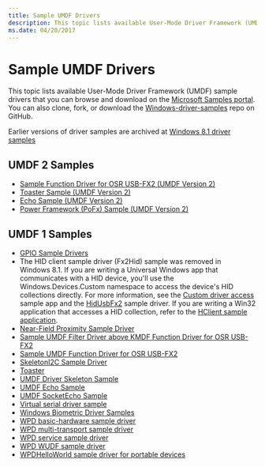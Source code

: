 ```yaml
---
title: Sample UMDF Drivers
description: This topic lists available User-Mode Driver Framework (UMDF) sample drivers that you can download from the Windows driver samples repository on GitHub.
ms.date: 04/20/2017
---
```


# Sample UMDF Drivers

This topic lists available User-Mode Driver Framework (UMDF) sample drivers that you can browse and download on the [Microsoft Samples portal](/samples/browse/?products=windows-wdk). You can also clone, fork, or download the [Windows-driver-samples](https://github.com/Microsoft/Windows-driver-samples) repo on GitHub.

Earlier versions of driver samples are archived at [Windows 8.1 driver samples](https://go.microsoft.com/fwlink/p/?LinkId=618052)

## UMDF 2 Samples

-   [Sample Function Driver for OSR USB-FX2 (UMDF Version 2)](https://github.com/Microsoft/Windows-driver-samples/tree/master/usb/umdf2_fx2)
-   [Toaster Sample (UMDF Version 2)](https://github.com/Microsoft/Windows-driver-samples/tree/master/general/toaster/umdf2)
-   [Echo Sample (UMDF Version 2)](https://github.com/Microsoft/Windows-driver-samples/tree/master/general/echo/umdf2)
-   [Power Framework (PoFx) Sample (UMDF Version 2)](https://github.com/Microsoft/Windows-driver-samples/tree/master/pofx/UMDF2)

## UMDF 1 Samples

-   [GPIO Sample Drivers](https://github.com/Microsoft/Windows-driver-samples/tree/master/gpio/samples)
-   The HID client sample driver (Fx2Hid) sample was removed in Windows 8.1. If you are writing a Universal Windows app that communicates with a HID device, you'll use the Windows.Devices.Custom namespace to access the device's HID collections directly. For more information, see the [Custom driver access](/samples/browse/) sample app and the [HidUsbFx2](https://github.com/Microsoft/Windows-driver-samples/tree/master/hid/hidusbfx2) sample driver. If you are writing a Win32 application that accesses a HID collection, refer to the [HClient sample application](https://github.com/Microsoft/Windows-driver-samples/tree/master/hid/hclient).
-   [Near-Field Proximity Sample Driver](https://github.com/Microsoft/Windows-driver-samples/tree/master/nfp/net)
-   [Sample UMDF Filter Driver above KMDF Function Driver for OSR USB-FX2](https://github.com/Microsoft/Windows-driver-samples/tree/master/usb/umdf_filter_kmdf)
-   [Sample UMDF Function Driver for OSR USB-FX2](https://github.com/Microsoft/Windows-driver-samples/tree/master/usb/umdf_fx2)
-   [SkeletonI2C Sample Driver](https://github.com/Microsoft/Windows-driver-samples/tree/master/spb/SkeletonI2C)
-   [Toaster](https://github.com/Microsoft/Windows-driver-samples/tree/master/general/toaster/toastDrv)
-   [UMDF Driver Skeleton Sample](https://github.com/Microsoft/Windows-driver-samples/tree/master/general/umdfSkeleton)
-   [UMDF Echo Sample](https://github.com/Microsoft/Windows-driver-samples/tree/master/general/echo/umdf)
-   [UMDF SocketEcho Sample](https://github.com/Microsoft/Windows-driver-samples/tree/master/general/echo/umdfSocketEcho)
-   [Virtual serial driver sample](https://github.com/Microsoft/Windows-driver-samples/tree/master/serial/VirtualSerial)
-   [Windows Biometric Driver Samples](https://github.com/Microsoft/Windows-driver-samples/tree/master/biometrics)
-   [WPD basic-hardware sample driver](https://github.com/Microsoft/Windows-driver-samples/tree/master/wpd/WpdBasicHardwareDriver)
-   [WPD multi-transport sample driver](https://github.com/Microsoft/Windows-driver-samples/tree/master/wpd/WpdMultiTransportDriver)
-   [WPD service sample driver](https://github.com/Microsoft/Windows-driver-samples/tree/master/wpd/WpdServiceSampleDriver)
-   [WPD WUDF sample driver](https://github.com/Microsoft/Windows-driver-samples/tree/master/wpd/WpdWudfSampleDriver)
-   [WPDHelloWorld sample driver for portable devices](https://github.com/Microsoft/Windows-driver-samples/tree/master/wpd/WpdHelloWorldDriver)
